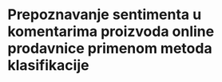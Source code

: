 # Prepoznavanje sentimenta u komentarima proizvoda online prodavnice primenom metoda klasifikacije

